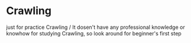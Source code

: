 # Crawling

just for practice Crawling / It dosen't have any professional knowledge or knowhow for studying Crawling, so look around for beginner's first step
